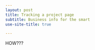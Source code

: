 ```yaml
---
layout: post
title: Tracking a project page
subtitle: Business info for the smart
use-site-title: true

---
```


HOW???

